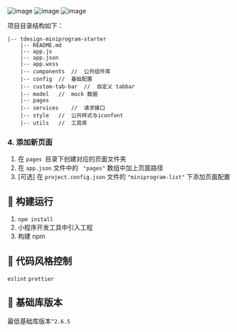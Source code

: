 
![image](https://github.com/user-attachments/assets/665e0d0c-6b12-44c3-8878-8e69241f0047)
![image](https://github.com/user-attachments/assets/9641afd9-e28d-4b8c-8ece-caf5b8155a8f)
![image](https://github.com/user-attachments/assets/5cdf0e3f-ec8b-4b5d-a81f-59cd08f3d7f1)


项目目录结构如下：

```
|-- tdesign-miniprogram-starter
    |-- README.md
    |-- app.js
    |-- app.json
    |-- app.wxss
    |-- components	//	公共组件库
    |-- config	//	基础配置
    |-- custom-tab-bar	//	自定义 tabbar
    |-- model	//	mock 数据
    |-- pages
    |-- services	//	请求接口
    |-- style	//	公共样式与iconfont
    |-- utils	//	工具库
```



### 4. 添加新页面

1. 在 `pages `目录下创建对应的页面文件夹
2. 在 `app.json` 文件中的 ` "pages"` 数组中加上页面路径
3. [可选] 在 `project.config.json` 文件的 `"miniprogram-list"` 下添加页面配置

## :hammer: 构建运行

1. `npm install`
2. 小程序开发工具中引入工程
3. 构建 npm

## :art: 代码风格控制

`eslint` `prettier`

## :iphone: 基础库版本

最低基础库版本`^2.6.5`


